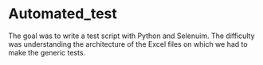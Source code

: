 # Automated_test
The goal was to write a test script with Python and Selenuim. The difficulty was understanding the architecture of the Excel files on which we had to make the generic tests.
